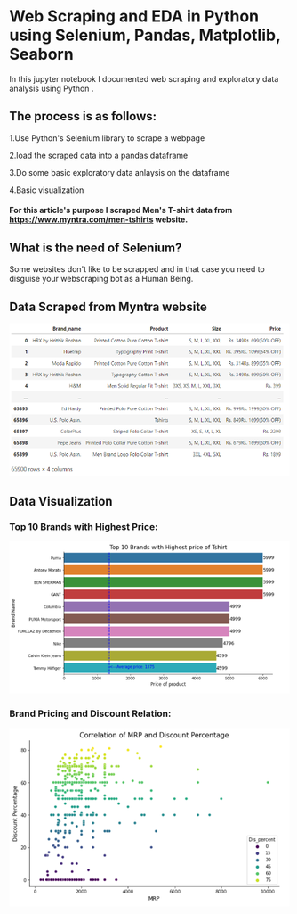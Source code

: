 
# Web Scraping and EDA in Python using Selenium, Pandas, Matplotlib, Seaborn

In this jupyter notebook I documented web scraping and exploratory data analysis using Python .


## The process is as follows:

1.Use Python's Selenium library to scrape a webpage

2.load the scraped data into a pandas dataframe

3.Do some basic exploratory data anlaysis on the dataframe

4.Basic visualization

#### For this article's purpose I scraped Men's T-shirt data from https://www.myntra.com/men-tshirts website.

## What is the need of Selenium?

Some websites don't like to be scrapped and in that case you need to disguise your webscraping bot as a Human Being.

## Data Scraped from Myntra website
![image](https://github.com/tridevbhansali/Python_end_to_end_project/blob/main/Scraped%20data.png)

## Data Visualization
### Top 10 Brands with Highest Price:
![image](https://github.com/tridevbhansali/Python_end_to_end_project/blob/main/highest%20price.png)
### Brand Pricing and Discount Relation:
![image](https://github.com/tridevbhansali/Python_end_to_end_project/blob/main/correlation.png)

